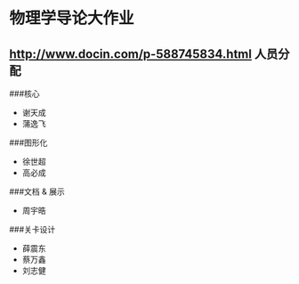 物理学导论大作业
===============
http://www.docin.com/p-588745834.html
人员分配
---------------

###核心
* 谢天成
* 蒲逸飞

###图形化
* 徐世超
* 高必成

###文档 & 展示
* 周宇晧

###关卡设计
* 薛震东
* 蔡万鑫
* 刘志健

